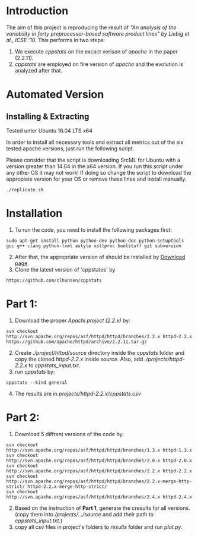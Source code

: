 # Introduction
The aim of this project is reproducing the result of *"An analysis of the variability in forty preprocessor-based software product lines" by Liebig et al., ICSE '10*. This performs in two steps:
1. We execute *cppstats* on the excact verison of *apache* in the paper (2.2.11).
2. *cppstats* are employed on fire version of *apache* and the evolution is analyzed after that.

# Automated Version

## Installing & Extracting

Tested unter Ubuntu 16.04 LTS x64

In order to install all necessary tools and extract all metrics out of the six tested apache versions, just run the following script.

Please consider that the script is downloading SrcML for Ubuntu with a version greater than 14.04 in the x64 version. If you run this script under any other OS it may not work! If doing so change the script to download the appropiate version for your OS or remove these lines and install manually.

```
./replicate.sh
```



# Installation
1. To run the code, you need to install the following packages first:
```
sudo apt-get install python python-dev python-doc python-setuptools gcc g++ clang python-lxml astyle xsltproc boolstuff git subversion
```
2. After that, the appropriate version of *<srcML>* should be installed by [Download page](http://www.srcml.org/#download).
3. Clone the latest version of 'cppstates' by 
```
https://github.com/clhunsen/cppstats
```

# Part 1:
1. Download the proper *Apachi project (2.2.x)* by:
```
svn checkout http://svn.apache.org/repos/asf/httpd/httpd/branches/2.2.x httpd-2.2.x
https://github.com/apache/httpd/archive/2.2.11.tar.gz
```
2. Create *./project/httpd/source* directory inside the *cppstats* folder and copy the cloned *httpd-2.2.x* inside *source*. Also, add *./projects/httpd-2.2.x* to *cppstats_input.txt*.
3. run *cppstats* by:
```
cppstats --kind general
```
4. The results are in *projects/httpd-2.2.x/cppstats.csv*

# Part 2:
1. Download 5 diffrent versions of the code by: 
```
svn checkout http://svn.apache.org/repos/asf/httpd/httpd/branches/1.3.x httpd-1.3.x
svn checkout http://svn.apache.org/repos/asf/httpd/httpd/branches/2.0.x httpd-2.0.x
svn checkout http://svn.apache.org/repos/asf/httpd/httpd/branches/2.2.x httpd-2.2.x
svn checkout http://svn.apache.org/repos/asf/httpd/httpd/branches/2.2.x-merge-http-strict/ httpd-2.2.x-merge-http-strict/
svn checkout http://svn.apache.org/repos/asf/httpd/httpd/branches/2.4.x httpd-2.4.x
```
2. Based on the instruction of **Part 1**, generate the cresults for all versions. (copy them into */projects/.../source* and add their path to *cppstats_input.txt*.)
3. copy all csv files in project's folders to *results* folder and run *plot.py*.
